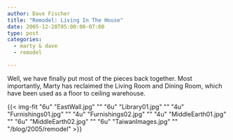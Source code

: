 ```yaml
---
author: Dave Fischer
title: "Remodel: Living In The House"
date: 2005-12-28T05:00:00-07:00
type: post
categories:
  - marty & dave
  - remodel

---
```


Well, we have finally put most of the pieces back together. Most importantly, Marty has reclaimed the Living Room and Dining Room, which have been used as a floor to ceiling warehouse.

<!--more-->


{{< img-fit
    "6u" "EastWall.jpg" ""
    "6u" "Library01.jpg" ""
    "4u" "Furnishings01.jpg" ""
    "4u" "Furnishings02.jpg" ""
    "4u" "MiddleEarth01.jpg" ""
    "6u" "MiddleEarth02.jpg" ""
    "6u" "TaiwanImages.jpg" ""
    "/blog/2005/remodel" >}}

